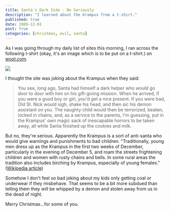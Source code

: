 ```yaml
---
title: Santa's Dark Side - No Seriously
description: "I learned about the Krampus from a t-shirt."
published: true
date: 2009-12-01
post: true
categories: [christmas, evil, santa]
---
```


As I was going through my daily list of sites this morning, I ran across the following t-shirt (okay, it's an image which is to be put on a t-shirt.) on [woot.com](http://woot.com).

<img src="//samuelmullen.com/images/theKrampus.png" class="img-thumbnail img-left">

I thought the site was joking about the Krampus when they said:

> You see, long ago, Santa had himself a dark helper who would go door to door with him on his gift-giving mission. When he arrived, if you were a good boy or girl, you'd get a nice present. If you were bad, Old St. Nick would sigh, shake his head, and then sic his demon assistant on you. The naughty child would then be terrorized, beaten, locked in chains, and, as a service to the parents, I'm guessing, put in the Krampus' own magic sack of inescapable horrors to be taken away, all while Santa finished up the cookies and milk.

But no, they're serious. Apparently the Krampus is a sort of anti-santa who would give warnings and punishments to bad children. "Traditionally, young men dress up as the Krampus in the first two weeks of December, particularly in the evening of December 5, and roam the streets frightening children and women with rusty chains and bells. In some rural areas the tradition also includes birching by Krampus, especially of young females." ([Wikipedia article](http://en.wikipedia.org/wiki/Krampus))

Somehow I don't feel so bad joking about my kids only getting coal or underwear if they misbehave. That seems to be a bit more subdued than telling them they will be whipped by a demon and stolen away from us in the dead of night.

Merry Christmas...for some of you.
